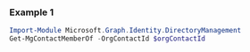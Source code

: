 ### Example 1
``` powershell
Import-Module Microsoft.Graph.Identity.DirectoryManagement
Get-MgContactMemberOf -OrgContactId $orgContactId
```
